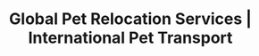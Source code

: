 ---
title: "Global Pet Relocation Services | International Pet Transport"
layout: "services"
keywords: 
 - International Pet Shipping
 - Worldwide Pet Transport Services
 - Global Pet Relocation
 - Animal Transport Solutions
 - Cross-border Pet Moving
draft: false

# services
servicies:   
  enable: true
  block:
  - subtitle: "Who are we?"
    title: "Import - Export &#128062;"
    description: "If you're relocating to another country and have a pet, don't worry about leaving them behind. Your furry companion will be happy as long as they have you with them. However, it's important to note that each country has specific requirements for traveling with pets, and these requirements may change often. But there's no need to stress. Pets to Home will take care of everything for you, from handling import and export documents to booking flights, preparing the air crate, and even customs clearance. Sit back and relax while we ensure a smooth process for you and your furry companion."
    image: "images/import-export.png"

  - subtitle: "What we do"
    title: "Veterinary services &#128062;"
    description: "We assist with getting your pet ready for international travel, giving you the opportunity to take them to many different countries. Our services include important veterinary procedures like microchipping, deworming, blood tests, specialized vaccinations (like Rabies), final export health screenings, and the appropriate medical certificates needed for traveling abroad."
    image: "images/Veterinary-services.png"

  - subtitle: "What we value 1" 
    title: "Pickup and delivery &#128062;"
    description: "We offer a service where we pick up your pet from your chosen location, such as your home or hotel, and transport them to the airport. Once your pet has arrived at their destination, we will take them home after completing the necessary import procedures. You can rest assured that we understand the special bond between pets and their families, and we treat every pet with the same care and respect as we would our own."
    image: "images/pick-and-deliver.png"
  
  - subtitle: "What we value 2" 
    title: "Pet nanny &#128062;"
    description: "If you need to transport your furry friend to their new home, look no further than Pets to Home. We offer a safe and reliable service that will pick up your cat or dog and personally deliver them to your doorstep. Depending on their breed and size, they may be able to travel in airplane cabins with food, water, and cleaning provided throughout their journey. Please keep in mind that cabin transport is available only for cats and dogs that meet specific size, age, and destination requirements."
    image: "images/pet-nanny.png"

  - subtitle: "What we value 3" 
    title: "Sale of crates and accessories &#128062;"
    description: "We offer airline-approved crates in various sizes for your beloved pet. It's important to choose a crate based on your pet's size - their crate should be big enough for them to stand up, turn around and stretch comfortably. Additionally, no part of your pet should be taller or longer than the crate when they're standing outside of it. Remember that the airline charges based on the crate's volume, hence choosing the right size is crucial. We also provide travel accessories such as food plates and water bottles."
    image: "images/crate.png"

  - subtitle: "What we value 3" 
    title: "Pets Hotel &#128062;"
    description: "If you require a safe and comprehensive lodging service for your furry friends before a trip or arrival, you can trust Pets to Home. You can be confident that your beloved pet will receive the utmost attention and care to meet all their needs."
    image: "images/pth-hotel.png"

---